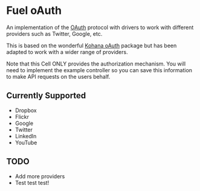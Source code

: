 # Fuel oAuth

An implementation of the [OAuth](http://oauth.net/) protocol with drivers to work with different providers such as Twitter, Google, etc.

This is based on the wonderful [Kohana oAuth](https://github.com/kohana/oauth) package but has been adapted to work with a wider range of providers.

Note that this Cell ONLY provides the authorization mechanism. You will need to implement the example controller so you can save this information to make API requests on the users behalf.

## Currently Supported

- Dropbox
- Flickr
- Google
- Twitter
- LinkedIn
- YouTube

## TODO

- Add more providers
- Test test test!